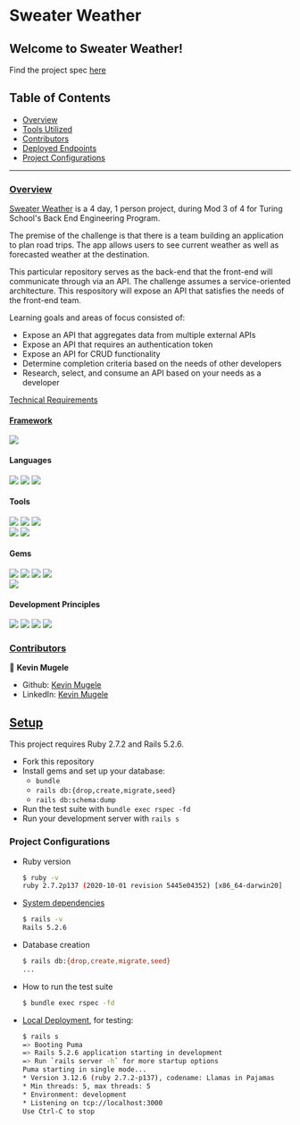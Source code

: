 # Sweater Weather

## Welcome to Sweater Weather!

Find the project spec [here](https://backend.turing.edu/module3/projects/sweater_weather/)

## Table of Contents

- [Overview](#overview)
- [Tools Utilized](#framework)
- [Contributors](#contributors)
- [Deployed Endpoints](#deployed-endpoints)
- [Project Configurations](#setup)


------

### <ins>Overview</ins>

[Sweater Weather](https://github.com/KevinMugele/sweater-weather) is a 4 day, 1 person project, during Mod 3 of 4 for Turing School's Back End Engineering Program.

The premise of the challenge is that there is a team building an application to plan road trips. The app allows users to see current weather as well as forecasted weather at the destination. 

This particular repository serves as the back-end that the front-end will communicate through via an API. The challenge assumes a service-oriented architecture. This respository will expose an API that satisfies the needs of the front-end team.

Learning goals and areas of focus consisted of:
- Expose an API that aggregates data from multiple external APIs
- Expose an API that requires an authentication token
- Expose an API for CRUD functionality
- Determine completion criteria based on the needs of other developers
- Research, select, and consume an API based on your needs as a developer

[Technical Requirements](https://backend.turing.edu/module3/projects/sweater-weather/requirements)

#### <ins>Framework</ins>
<p>
  <img src="https://img.shields.io/badge/Ruby%20On%20Rails-b81818.svg?&style=flat&logo=rubyonrails&logoColor=white" />
</p>

#### Languages
<p>
  <img src="https://img.shields.io/badge/Ruby-CC0000.svg?&style=flaste&logo=ruby&logoColor=white" />
  <img src="https://img.shields.io/badge/ActiveRecord-CC0000.svg?&style=flaste&logo=rubyonrails&logoColor=white" />
  <img src="https://img.shields.io/badge/SQL-CC0000.svg?&style=flaste&logo=SQL&logoColor=white" />
</p>

#### Tools
<p>
  <img src="https://img.shields.io/badge/Atom-66595C.svg?&style=flaste&logo=atom&logoColor=white" />  
  <img src="https://img.shields.io/badge/Git-F05032.svg?&style=flaste&logo=git&logoColor=white" />
  <img src="https://img.shields.io/badge/GitHub-181717.svg?&style=flaste&logo=github&logoColor=white" />
  </br>
  <img src="https://img.shields.io/badge/Postman-f74114.svg?&style=flat&logo=postman&logoColor=white" />
  <img src="https://img.shields.io/badge/PostgreSQL-4169E1.svg?&style=flaste&logo=postgresql&logoColor=white" />
</p>

#### Gems
<p>
  <img src="https://img.shields.io/badge/rspec-b81818.svg?&style=flaste&logo=rubygems&logoColor=white" />
  <img src="https://img.shields.io/badge/pry-b81818.svg?&style=flaste&logo=rubygems&logoColor=white" />  
  <img src="https://img.shields.io/badge/simplecov-b81818.svg?&style=flaste&logo=rubygems&logoColor=white" />  
  <img src="https://img.shields.io/badge/factory--bot-b81818.svg?&style=flaste&logo=rubygems&logoColor=white" />
  </br>
  <img src="https://img.shields.io/badge/faker-b81818.svg?&style=flaste&logo=rubygems&logoColor=white" />  
  
</p>

#### Development Principles
<p>
  <img src="https://img.shields.io/badge/OOP-b81818.svg?&style=flaste&logo=OOP&logoColor=white" />
  <img src="https://img.shields.io/badge/TDD-b87818.svg?&style=flaste&logo=TDD&logoColor=white" />
  <img src="https://img.shields.io/badge/MVC-b8b018.svg?&style=flaste&logo=MVC&logoColor=white" />
  <img src="https://img.shields.io/badge/REST-33b818.svg?&style=flaste&logo=REST&logoColor=white" />  
</p>

### <ins>Contributors</ins>

👤  **Kevin Mugele**
- Github: [Kevin Mugele](https://github.com/kevinmugele)
- LinkedIn: [Kevin Mugele](https://www.linkedin.com/in/kevinmugele/)

## <ins>Setup</ins>

This project requires Ruby 2.7.2 and Rails 5.2.6.

* Fork this repository
* Install gems and set up your database:
    * `bundle`
    * `rails db:{drop,create,migrate,seed}`
    * `rails db:schema:dump`
* Run the test suite with `bundle exec rspec -fd`
* Run your development server with `rails s`


### Project Configurations

* Ruby version
    ```bash
    $ ruby -v
    ruby 2.7.2p137 (2020-10-01 revision 5445e04352) [x86_64-darwin20]
    ```

* [System dependencies](https://github.com/kevinmugele/sweater-weather/blob/main/Gemfile)
    ```bash
    $ rails -v
    Rails 5.2.6
    ```

* Database creation
    ```bash
    $ rails db:{drop,create,migrate,seed}
    ...

* How to run the test suite
    ```bash
    $ bundle exec rspec -fd
    ```

* [Local Deployment](http://localhost:3000), for testing:
    ```bash
    $ rails s
    => Booting Puma
    => Rails 5.2.6 application starting in development
    => Run `rails server -h` for more startup options
    Puma starting in single mode...
    * Version 3.12.6 (ruby 2.7.2-p137), codename: Llamas in Pajamas
    * Min threads: 5, max threads: 5
    * Environment: development
    * Listening on tcp://localhost:3000
    Use Ctrl-C to stop
    ```
